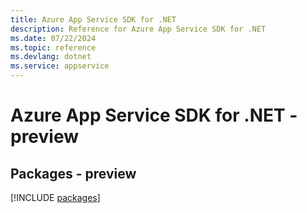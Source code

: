 ```yaml
---
title: Azure App Service SDK for .NET
description: Reference for Azure App Service SDK for .NET
ms.date: 07/22/2024
ms.topic: reference
ms.devlang: dotnet
ms.service: appservice
---
```

# Azure App Service SDK for .NET - preview
## Packages - preview
[!INCLUDE [packages](app-service-index.md)]
